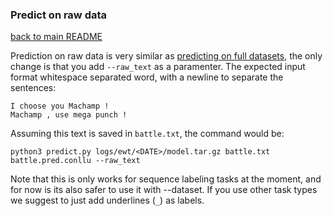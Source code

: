 ### Predict on raw data
[back to main README](../README.md)

Prediction on raw data is very similar as [predicting on full datasets](predict_data.md), the only change is that you add `--raw_text` as a paramenter. The expected input format whitespace separated word, with a newline to separate the sentences:

```
I choose you Machamp !
Machamp , use mega punch !
```

Assuming this text is saved in `battle.txt`, the command would be:

```
python3 predict.py logs/ewt/<DATE>/model.tar.gz battle.txt battle.pred.conllu --raw_text
```

Note that this is only works for sequence labeling tasks at the moment, and for now is its also safer to use it with --dataset. If you use other task types we suggest to just add underlines (`_`) as labels.

